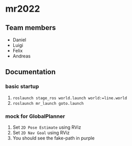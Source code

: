 # mr2022
## Team members
* Daniel
* Luigi
* Felix
* Andreas

## Documentation
### basic startup
1. `roslaunch stage_ros world.launch world:=line.world`
2. `roslaunch mr_launch goto.launch`

### mock for GlobalPlanner
1. Set `2D Pose Estimate` using RViz
2. Set `2D Nav Goal` using RViz
3. You should see the fake-path in purple

